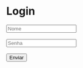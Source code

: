 <!DOCTYPE html>
<html lang="en">
<head>
    <meta charset="UTF-8">
    <meta name="viewport" content="width=device-width, initial-scale=1.0">
    <link rel="stylesheet" href="style.css">
    <title>Tela de login</title>
</head>
<body>
    <div>
        <h1>Login</h1>
        <input type="text" placeholder="Nome">
        <br> <br>
        <input type="password" placeholder="Senha">
        <br> <br>
        <button>Enviar</button>
    </div>
    
</body>
</html>
